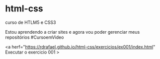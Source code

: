 # html-css
 curso de HTLM5 e CSS3

Estou aprendendo a criar sites e agora vou poder gerenciar meus repositórios #CursoemVideo

<a herf="https://rdrafael.github.io/html-css/exercicios/ex001/index.html" Executar o exercicio 001 >
